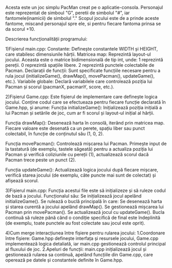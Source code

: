 Acesta este un joc simplu PacMan creat pe o aplicatie-consola. Personajul este reprezentat de simboul "G", peretii de simbolul "#", iar fantomele(inamicii) de simbolul "." Scopul jocului este de a prinde aceste fantome, miscand personajul spre ele, si pentru fiecare fantoma prinsa se da scorul +10.

Descrierea funcționalității programului:

1)Fișierul main.cpp: Constante: Definește constantele WIDTH și HEIGHT, care stabilesc dimensiunile hărții. Matricea map: Reprezintă layout-ul jocului. Aceasta este o matrice bidimensională de tip int, unde: 1 reprezintă pereții. 0 reprezintă spațiile libere. 2 reprezintă punctele colectabile de Pacman. Declarații de funcții: Sunt specificate funcțiile necesare pentru a rula jocul (initializeGame(), drawMap(), movePacman(), updateGame(), etc.). Variabile globale: Declară variabilele care controlează poziția lui Pacman și scorul (pacmanX, pacmanY, score, etc.).

2)Fișierul Game.cpp: Este fișierul de implementare care definește logica jocului. Conține codul care se efectueaza pentru fiecare funcție declarată în Game.hpp, și anume: Funcția initializeGame(): Inițializează poziția inițială a lui Pacman și setările de joc, cum ar fi scorul și layout-ul inițial al hărții.

Funcția drawMap(): Desenează harta în consolă, iterând prin matricea map. Fiecare valoare este desenată ca un perete, spațiu liber sau punct colectabil, în funcție de conținutul său (1, 0, 2).

Funcția movePacman(): Controlează mișcarea lui Pacman. Primește input de la tastatură (de exemplu, tastele săgeată) pentru a actualiza poziția lui Pacman și verifică coliziunile cu pereții (1), actualizează scorul dacă Pacman trece peste un punct (2).

Funcția updateGame(): Actualizează logica jocului după fiecare mișcare, verifică starea jocului (de exemplu, câte puncte mai sunt de colectat) și afișează scorul.

3)Fișierul main.cpp: Funcția acestui file este să inițializeze și să ruleze codul de bază a jocului. Funcționalul său: Se inițializează jocul apelând initializeGame(). Se rulează o buclă principală în care: Se desenează harta și starea curentă a jocului apelând drawMap(). Se gestionează mișcarea lui Pacman prin movePacman(). Se actualizează jocul cu updateGame(). Bucla continuă să ruleze până când o condiție specifică de final este îndeplinită (de exemplu, toate punctele au fost colectate sau jocul este oprit).

4)Cum merge interacțiunea între fișiere pentru rularea jocului: 1.Coordonare între fișiere: Game.hpp definește interfața și resursele jocului, Game.cpp implementează logica detaliată, iar main.cpp gestionează controlul principal al fluxului de joc. 2.Apeluri de funcții: main.cpp inițializează jocul și gestionează rularea sa continuă, apelând funcțiile din Game.cpp, care operează pe datele și constantele definite în Game.hpp.